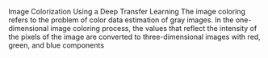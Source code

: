 Image Colorization Using a Deep Transfer Learning
The image coloring refers to the problem of color data estimation of gray images. In the one-dimensional image coloring process, the values that reflect the intensity of the pixels of the image are converted to three-dimensional images with red, green, and blue components
